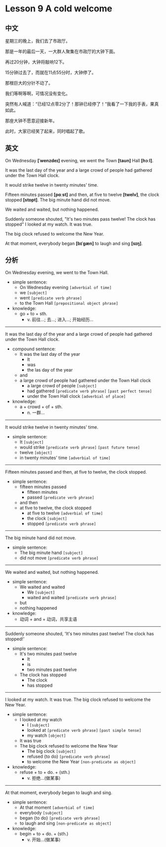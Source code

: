 # Lesson 9 A cold welcome

## 中文

星期三的晚上，我们去了市政厅。

那是一年的最后一天，一大群人聚集在市政厅的大钟下面。

再过20分钟，大钟将敲响12下。

15分钟过去了，而就在11点55分时，大钟停了。

那根巨大的分针不动了。

我们等啊等啊，可情况没有变化。

突然有人喊道：“已经12点零2分了！那钟已经停了！”我看了一下我的手表，果真如此。

那座大钟不愿意迎接新年。

此时，大家已经笑了起来，同时唱起了歌。

## 英文

On Wednesday **[ˈwenzdeɪ]** evening, we went the Town **[taʊn]** Hall **[hɔːl]**.  

It was the last day of the year and a large crowd of people had gathered under the Town Hall clock.

It would strike twelve in twenty minutes' time.

Fifteen minutes passed **[pɑːst]** and then, at five to twelve **[twelv]**, the clock stopped **[stɒpt]**. The big minute hand did not move.

We waited and waited, but nothing happened.

Suddenly someone shouted, "It's two minutes pass twelve! The clock has stopped" I looked at my watch. It was true.

The big clock refused to welcome the New Year. 

At that moment, everybody began **[bɪˈɡæn]** to laugh and sing **[sɪŋ]**.

## 分析

On Wednesday evening, we went to the Town Hall. 
- simple sentence:
	- On Wednesday evening `[adverbial of time]`
	- we `[subject]`
	- went `[predicate verb phrase]`
	- to the Town Hall `[prepositional object phrase]`
- knowledge:
	- go + to + sth.
		- v. 前往...; 去...; 进入...; 开始经历...
  
---

It was the last day of the year and a large crowd of people had gathered under the Town Hall clock.
- compound sentence:
	- It was the last day of the year
		- It
		- was
		- the las day of the year
	- and
	- a large crowd of people had gathered under the Town Hall clock
		- a large crowd of people `[subject]`
		- had gathered `[predicate verb phrase]` `[past perfect tense]`
		- under the Town Hall clock `[adverbial of place]`
- knowledge:
	- a + crowd + of + sth.
		- n. 一群...
  
---

It would strike twelve in twenty minutes' time.
- simple sentence:
	- It `[subject]`
	- would strike `[predicate verb phrase]` `[past future tense]`
	- twelve `[object]`
	- in twenty minutes' time `[adverbial of time]`
  
---

Fifteen minutes passed and then, at five to twelve, the clock stopped. 
- simple sentence:
	- fifteen minutes passed 
		- fifteen minutes 
		- passed `[predicate verb phrase]`
	- and then
	- at five to twelve, the clock stopped 
		- at five to twelve `[adverbial of time]`
		- the clock `[subject]`
		- stopped `[predicate verb phrase]`
  
---

The big minute hand did not move.
- simple sentence:
	- The big minute hand `[subject]`
	- did not move `[predicate verb phrase]`
  
---

We waited and waited, but nothing happened.
- simple sentence:	
	- We waited and waited
		- We `[subject]`
		- waited and waited `[predicate verb phrase]`
	- but
	- nothing happened 
- knowledge:
	- 动词 + and + 动词，共享主语
  
---

Suddenly someone shouted, 'It's two minutes past twelve! The clock has stopped!'
- simple sentence:
	- It's two minutes past twelve 
		- It 
		- is
		- two minutes past twelve
	- The clock has stopped
		- The clock 
		- has stopped
	
---

I looked at my watch. It was true. The big clock refused to welcome the New Year.
- simple sentence:
	- I looked at my watch
		- I `[subject]`
		- looked at `[predicate verb phrase]` `[past simple tense]`
		- my watch `[object]`
	- It was true
	- The big clock refused to welcome the New Year
		- The big clock `[subject]`
		- refused {to do} `[predicate verb phrase]`
		- to welcome the New Year `[non-predicate as object]`
- knowledge:
	- refuse + to + do. + (sth.)
		- v. 拒绝...(做某事)
  
---

At that moment, everybody began to laugh and sing.
- simple sentence:
    - At that moment `[adverbial of time]`
    - everybody `[subject]`
    - began {to do} `[predicate verb phrase]`
    - to laugh and sing `[non-predicate as object]`
- knowledge:
    - begin + to + do. + (sth.)
        - v. 开始...(做某事)